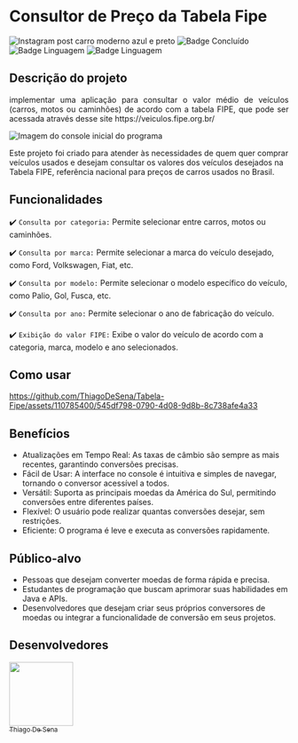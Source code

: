 # Consultor de Preço da Tabela Fipe
![Instagram post carro moderno azul e preto](https://github.com/ThiagoDeSena/Tabela-Fipe/assets/110785400/161dc760-1f5b-4d6a-8c8e-569e86b9183b)
![Badge Concluído](http://img.shields.io/static/v1?label=STATUS&message=CONCLUÍDO&color=GREEN&style=for-the-badge)
![Badge Linguagem](http://img.shields.io/static/v1?label=LINGUAGEM&message=JAVA&color=yellow&style=for-the-badge)
![Badge Linguagem](http://img.shields.io/static/v1?label=API&message=FIPE+API+HTTP+REST&color=blue&style=for-the-badge)

## Descrição do projeto 

<p align="justify">
implementar uma aplicação para consultar o valor médio de veículos (carros, motos ou caminhões) de acordo com a tabela FIPE, que pode ser acessada através desse site
https://veiculos.fipe.org.br/

![Imagem do console inicial do programa](https://github.com/ThiagoDeSena/Tabela-Fipe/assets/110785400/4dd1c8df-56da-4f68-803f-3c7ed61e6826)


Este projeto foi criado para atender às necessidades de quem quer comprar veículos usados e desejam consultar os valores dos veículos desejados na Tabela FIPE, 
referência nacional para preços de carros usados no Brasil.

</p>

## Funcionalidades

:heavy_check_mark: `Consulta por categoria:` Permite selecionar entre carros, motos ou caminhões. 

:heavy_check_mark: `Consulta por marca:`  Permite selecionar a marca do veículo desejado, como Ford, Volkswagen, Fiat, etc.

:heavy_check_mark: `Consulta por modelo:`  Permite selecionar o modelo específico do veículo, como Palio, Gol, Fusca, etc.

:heavy_check_mark: `Consulta por ano:` Permite selecionar o ano de fabricação do veículo.

:heavy_check_mark: `Exibição do valor FIPE:` Exibe o valor do veículo de acordo com a categoria, marca, modelo e ano selecionados.

## Como usar

https://github.com/ThiagoDeSena/Tabela-Fipe/assets/110785400/545df798-0790-4d08-9d8b-8c738afe4a33


## Benefícios

- Atualizações em Tempo Real: As taxas de câmbio são sempre as mais recentes, garantindo conversões precisas.
- Fácil de Usar: A interface no console é intuitiva e simples de navegar, tornando o conversor acessível a todos.
- Versátil: Suporta as principais moedas da América do Sul, permitindo conversões entre diferentes países.
- Flexível: O usuário pode realizar quantas conversões desejar, sem restrições.
- Eficiente: O programa é leve e executa as conversões rapidamente.
 

## Público-alvo

- Pessoas que desejam converter moedas de forma rápida e precisa.
- Estudantes de programação que buscam aprimorar suas habilidades em Java e APIs.
- Desenvolvedores que desejam criar seus próprios conversores de moedas ou integrar a funcionalidade de conversão em seus projetos.

## Desenvolvedores

[<img src="https://avatars.githubusercontent.com/u/110785400?v=4" width=115><br><sub>Thiago De Sena</sub>](https://www.linkedin.com/in/thiago-de-sena-ab5b09179/)


